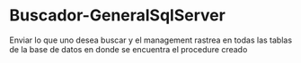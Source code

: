 # Buscador-GeneralSqlServer
 Enviar lo que uno desea buscar y el management rastrea en todas las tablas de la base de datos en donde se encuentra el procedure creado 
